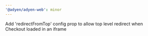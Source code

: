 ```yaml
---
'@adyen/adyen-web': minor
---
```


Add 'redirectFromTop' config prop to allow top level redirect when Checkout loaded in an iframe
